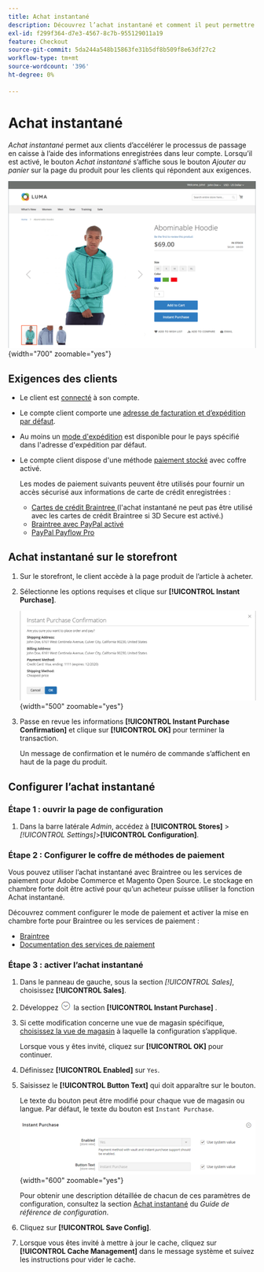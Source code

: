 ```yaml
---
title: Achat instantané
description: Découvrez l’achat instantané et comment il peut permettre un passage en caisse rapide pour les comptes clients enregistrés.
exl-id: f299f364-d7e3-4567-8c7b-955129011a19
feature: Checkout
source-git-commit: 5da244a548b15863fe31b5df8b509f8e63df27c2
workflow-type: tm+mt
source-wordcount: '396'
ht-degree: 0%

---
```


# Achat instantané

_Achat instantané_ permet aux clients d’accélérer le processus de passage en caisse à l’aide des informations enregistrées dans leur compte. Lorsqu’il est activé, le bouton _Achat instantané_ s’affiche sous le bouton _Ajouter au panier_ sur la page du produit pour les clients qui répondent aux exigences.

![Page Produit avec l’option Achat instantané affichée](./assets/storefront-checkout-instant-purchase.png){width="700" zoomable="yes"}

## Exigences des clients

- Le client est [connecté](../customers/customer-sign-in.md) à son compte.

- Le compte client comporte une [adresse de facturation et d’expédition par défaut](../customers/account-dashboard-address-book.md).

- Au moins un [mode d&#39;expédition](delivery.md) est disponible pour le pays spécifié dans l&#39;adresse d&#39;expédition par défaut.

- Le compte client dispose d&#39;une méthode [paiement stocké](../stores-purchase/stored-payment-methods.md) avec coffre activé.

  Les modes de paiement suivants peuvent être utilisés pour fournir un accès sécurisé aux informations de carte de crédit enregistrées :

   - [Cartes de crédit Braintree ](braintree.md) (l&#39;achat instantané ne peut pas être utilisé avec les cartes de crédit Braintree si 3D Secure est activé.)
   - [Braintree avec PayPal activé](braintree.md)
   - [PayPal Payflow Pro](paypal-payflow-pro.md)

## Achat instantané sur le storefront

1. Sur le storefront, le client accède à la page produit de l’article à acheter.

1. Sélectionne les options requises et clique sur **[!UICONTROL Instant Purchase]**.

   ![Boîte de dialogue de confirmation pour confirmer l’achat instantané](./assets/storefront-checkout-instant-purchase-confirmation.png){width="500" zoomable="yes"}

1. Passe en revue les informations **[!UICONTROL Instant Purchase Confirmation]** et clique sur **[!UICONTROL OK]** pour terminer la transaction.

   Un message de confirmation et le numéro de commande s’affichent en haut de la page du produit.

## Configurer l’achat instantané

### Étape 1 : ouvrir la page de configuration

1. Dans la barre latérale _Admin_, accédez à **[!UICONTROL Stores]** > _[!UICONTROL Settings]_>**[!UICONTROL Configuration]**.

### Étape 2 : Configurer le coffre de méthodes de paiement

Vous pouvez utiliser l’achat instantané avec Braintree ou les services de paiement pour Adobe Commerce et Magento Open Source. Le stockage en chambre forte doit être activé pour qu’un acheteur puisse utiliser la fonction Achat instantané.

Découvrez comment configurer le mode de paiement et activer la mise en chambre forte pour Braintree ou les services de paiement :

- [Braintree](braintree.md)
- [Documentation des services de paiement](https://experienceleague.adobe.com/docs/commerce/payment-services/guide-overview.html?lang=fr)

### Étape 3 : activer l’achat instantané

1. Dans le panneau de gauche, sous la section _[!UICONTROL Sales]_, choisissez **[!UICONTROL Sales]**.

1. Développez ![Sélecteur d’extension](../assets/icon-display-expand.png) la section **[!UICONTROL Instant Purchase]** .

1. Si cette modification concerne une vue de magasin spécifique, [choisissez la vue de magasin](../configuration-reference/scope-change.md#set-the-scope) à laquelle la configuration s’applique.

   Lorsque vous y êtes invité, cliquez sur **[!UICONTROL OK]** pour continuer.

1. Définissez **[!UICONTROL Enabled]** sur `Yes`.

1. Saisissez le **[!UICONTROL Button Text]** qui doit apparaître sur le bouton.

   Le texte du bouton peut être modifié pour chaque vue de magasin ou langue. Par défaut, le texte du bouton est `Instant Purchase`.

   ![Configuration - options d’achat instantané](../configuration-reference/sales/assets/sales-instant-purchase.png){width="600" zoomable="yes"}

   Pour obtenir une description détaillée de chacun de ces paramètres de configuration, consultez la section [Achat instantané](../configuration-reference/sales/sales.md#instant-purchase) du _Guide de référence de configuration_.

1. Cliquez sur **[!UICONTROL Save Config]**.

1. Lorsque vous êtes invité à mettre à jour le cache, cliquez sur **[!UICONTROL Cache Management]** dans le message système et suivez les instructions pour vider le cache.
